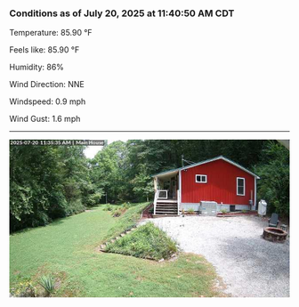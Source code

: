 ### Conditions as of July 20, 2025 at 11:40:50 AM CDT 

Temperature: 85.90 &deg;F

Feels like: 85.90 &deg;F

Humidity: 86%

Wind Direction: NNE

Windspeed: 0.9 mph

Wind Gust: 1.6 mph

---

<img src="./images/latest.jpeg"/>

